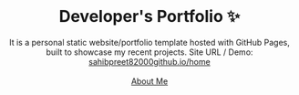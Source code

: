 <!-- PROJECT LOGO -->
<br />
<p align="center">
  <h1 align="center">Developer's Portfolio ✨</h1>

  <p align="center">
    It is a personal static website/portfolio template hosted with GitHub Pages, built to showcase my recent projects. Site URL / Demo: 
    <a href="https://github.com/sahibpreet82000/my-portfolio">sahibpreet82000github.io/home</a>
    <br />
    <br />
    <a href="https://github.com/sahibpreet82000">About Me</a>
  </p>
</p>

